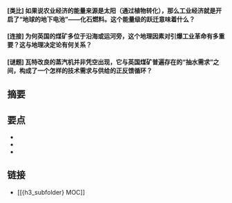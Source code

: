 #### [类比] 如果说农业经济的能量来源是太阳（通过植物转化），那么工业经济就是开启了“地球的地下电池”——化石燃料。这个能量级的跃迁意味着什么？


#### [连接] 为何英国的煤矿多位于沿海或运河旁，这个地理因素对引爆工业革命有多重要？这与地理决定论有何关系？


#### [谜题] 瓦特改良的蒸汽机并非凭空出现，它与英国煤矿普遍存在的“抽水需求”之间，构成了一个怎样的技术需求与供给的正反馈循环？


## 摘要


## 要点

- 
- 
- 

## 链接

- [[{h3_subfolder} MOC]]
